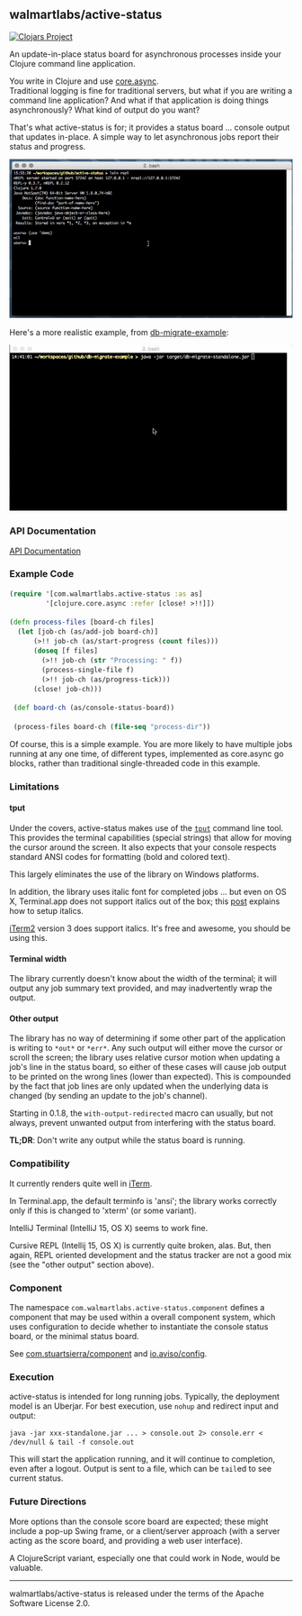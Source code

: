 ## walmartlabs/active-status

[![Clojars Project](http://clojars.org/walmartlabs/active-status/latest-version.svg)](http://clojars.org/walmartlabs/active-status)

An update-in-place status board for asynchronous processes inside your Clojure command line application.

You write in Clojure and use [core.async](https://github.com/clojure/core.async).  
Traditional logging is fine for traditional servers, but what if you are writing a command line application?
And what if that application is doing things asynchronously?  What kind of output do you want?

That's what active-status is for; it provides a status board ... console output that updates in-place.
A simple way to let asynchronous jobs report their status and progress.

![batman demo](images/active-progress-batman-demo.gif)

Here's a more realistic example, from [db-migrate-example](https://github.com/hlship/db-migrate-example):

![database migration demo](images/db-migrate.gif)

### API Documentation

[API Documentation](http://walmartlabs.github.io/active-status/)

### Example Code

```clojure
(require '[com.walmartlabs.active-status :as as]
         '[clojure.core.async :refer [close! >!!]])

(defn process-files [board-ch files]
  (let [job-ch (as/add-job board-ch)]
      (>!! job-ch (as/start-progress (count files)))
      (doseq [f files]
        (>!! job-ch (str "Processing: " f))
        (process-single-file f)
        (>!! job-ch (as/progress-tick)))
      (close! job-ch)))
      
 (def board-ch (as/console-status-board))
             
 (process-files board-ch (file-seq "process-dir"))                   
```

Of course, this is a simple example. You are more likely to have multiple jobs running at any one time,
of different types, implemented as core.async go blocks, rather than traditional single-threaded code
in this example.


### Limitations


#### tput

Under the covers, active-status makes use of the [`tput`](https://en.wikipedia.org/wiki/Tput) command line tool.
This provides the terminal capabilities (special strings) that allow for moving the cursor around the
screen. It also expects that your console respects standard ANSI codes for formatting (bold and colored
text).

This largely eliminates the use of the library on Windows platforms.

In addition, the library uses italic font for completed jobs ... but even on OS X, Terminal.app
does not support italics out of the box; this [post](https://alexpearce.me/2014/05/italics-in-iterm2-vim-tmux/)
explains how to setup italics. 

[iTerm2](https://iterm2.com/) version 3 does support italics.
It's free and awesome, you should be using this.

#### Terminal width

The library currently doesn't know about the width of the terminal; it will output any job summary text provided, and
may inadvertently wrap the output.

#### Other output
 
The library has no way of determining if some other part of the application is writing to `*out*` or `*err*`.
Any such output will either move the cursor or scroll the screen; the library uses relative cursor motion
when updating a job's line in the status board,
so either of these cases will cause job output to be printed on the wrong lines (lower than expected). 
This is compounded by the fact that job lines are only updated when the underlying data is changed (by sending an 
update to the job's channel).

Starting in 0.1.8, the `with-output-redirected` macro can usually, but not always, prevent unwanted output from
interfering with the status board.

**TL;DR**: Don't write any output while the status board is running.

### Compatibility

It currently renders quite well in [iTerm](https://www.iterm2.com/).

In Terminal.app, the default terminfo is 'ansi'; the library works correctly only if this is changed to 'xterm' (or some variant).

IntelliJ Terminal (IntelliJ 15, OS X) seems to work fine.

Cursive REPL (Intellij 15, OS X) is currently quite broken, alas.
But, then again, REPL oriented development and the
status tracker are not a good mix (see the "other output" section above).

### Component

The namespace `com.walmartlabs.active-status.component` defines a component that may be used
within a overall component system, which uses configuration to decide whether
to instantiate the console status board, or the minimal status board.
 
See [com.stuartsierra/component](https://github.com/stuartsierra/component) 
and [io.aviso/config](https://github.com/AvisoNovate/config).

### Execution

active-status is intended for long running jobs.
Typically, the deployment model is an Uberjar.
For best execution, use `nohup` and redirect input and output:

    java -jar xxx-standalone.jar ... > console.out 2> console.err < /dev/null & tail -f console.out
    
This will start the application running, and it will continue to completion,
even after a logout.
Output is sent to a file, which can be `tail`ed to see current status.


### Future Directions

More options than the console score board are expected; these might include a pop-up Swing frame, or
a client/server approach (with a server acting as the score board, and providing a web user interface).

A ClojureScript variant, especially one that could work in Node, would be valuable.

----

walmartlabs/active-status is released under the terms of the Apache Software License 2.0.
